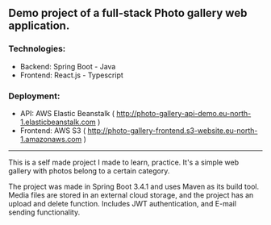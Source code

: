 ## Demo project of a full-stack Photo gallery web application.

### Technologies:

- Backend: Spring Boot - Java
- Frontend: React.js - Typescript

### Deployment:

- API: AWS Elastic Beanstalk ( http://photo-gallery-api-demo.eu-north-1.elasticbeanstalk.com )
- Frontend: AWS S3 ( http://photo-gallery-frontend.s3-website.eu-north-1.amazonaws.com )

---

This is a self made project I made to learn, practice. It's a simple web gallery with photos belong to a certain category.

The project was made in Spring Boot 3.4.1 and uses Maven as its build tool. Media files are stored in an external cloud storage, and the project has an upload and delete function. Includes JWT authentication, and E-mail sending functionality.
